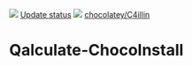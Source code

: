 [![](https://ci.appveyor.com/api/projects/status/github/C4illin/qalculate-chocoinstall?svg=true)](https://ci.appveyor.com/project/C4illin/qalculate-chocoinstall)
[Update status](https://gist.github.com/C4illin/227088b329dc2be21dbf7352d31af92b)
[![](http://transparent-favicon.info/favicon.ico)](#)
[chocolatey/C4illin](https://chocolatey.org/profiles/C4illin)
# Qalculate-ChocoInstall
